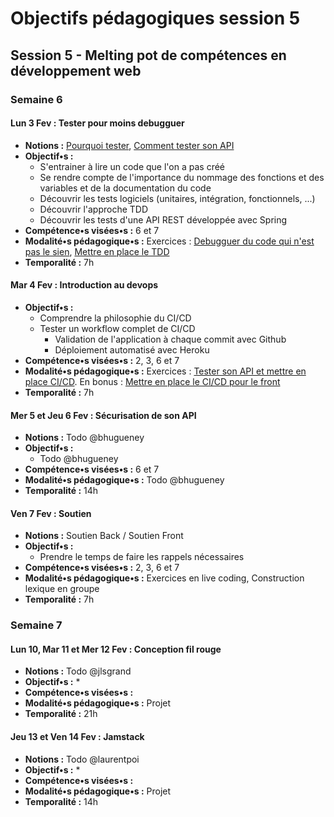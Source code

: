 # Objectifs pédagogiques session 5

## Session 5 - Melting pot de compétences en développement web

### Semaine 6

#### **Lun 3 Fev :** Tester pour moins debugguer

* **Notions :** [Pourquoi tester](../presentation/tests.html), [Comment tester son API](../presentation/spring-tests.html)
* **Objectif•s :**
  * S'entrainer à lire un code que l'on a pas créé
  * Se rendre compte de l'importance du nommage des fonctions et des variables et de la documentation du code
  * Découvrir les tests logiciels (unitaires, intégration, fonctionnels, ...)
  * Découvrir l'approche TDD
  * Découvrir les tests d'une API REST développée avec Spring
* **Compétence•s visées•s :** 6 et 7
* **Modalité•s pédagogique•s :** Exercices : [Debugguer du code qui n'est pas le sien](../exercice/debug.md), [Mettre en place le TDD](../exercice/tests.md)
* **Temporalité :** 7h

#### **Mar 4 Fev :** Introduction au devops

* **Objectif•s :**
  * Comprendre la philosophie du CI/CD
  * Tester un workflow complet de CI/CD
    * Validation de l'application à chaque commit avec Github
    * Déploiement automatisé avec Heroku
* **Compétence•s visées•s :** 2, 3, 6 et 7
* **Modalité•s pédagogique•s :** Exercices : [Tester son API et mettre en place CI/CD](../exercice/ci-cd-api.md). En bonus : [Mettre en place le CI/CD pour le front](../exercice/ci-cd-front.md)
* **Temporalité :** 7h

#### **Mer 5 et Jeu 6 Fev :** Sécurisation de son API

* **Notions :** Todo @bhugueney
* **Objectif•s :**
  * Todo @bhugueney
* **Compétence•s visées•s :** 6 et 7
* **Modalité•s pédagogique•s :** Todo @bhugueney
* **Temporalité :** 14h

#### **Ven 7 Fev :** Soutien

* **Notions :** Soutien Back / Soutien Front
* **Objectif•s :**
  * Prendre le temps de faire les rappels nécessaires
* **Compétence•s visées•s :** 2, 3, 6 et 7
* **Modalité•s pédagogique•s :** Exercices en live coding, Construction lexique en groupe
* **Temporalité :** 7h

### Semaine 7

#### **Lun 10, Mar 11 et Mer 12 Fev :** Conception fil rouge

* **Notions :** Todo @jlsgrand
* **Objectif•s :**
  * 
* **Compétence•s visées•s :** 
* **Modalité•s pédagogique•s :** Projet
* **Temporalité :** 21h

#### **Jeu 13 et Ven 14 Fev :** Jamstack

* **Notions :** Todo @laurentpoi
* **Objectif•s :**
  * 
* **Compétence•s visées•s :** 
* **Modalité•s pédagogique•s :** Projet
* **Temporalité :** 14h
